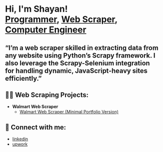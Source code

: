 <h1>Hi, I'm Shayan! <br/><a href="https://github.com/shayan-aj">Programmer</a>, <a href="https://www.linkedin.com/in/joshmadakor/">Web Scraper</a>, <a href="https://www.youtube.com/c/joshmadakor">Computer Engineer</a></h1>

<h2>“I’m a web scraper skilled in extracting data from any website using Python’s Scrapy framework. I also leverage the Scrapy-Selenium integration for handling dynamic, JavaScript-heavy sites efficiently.”</h2>

<h2>👨‍💻 Web Scraping Projects:</h2>

- <b>Walmart Web Scraper</b>
  - [Walmart Web Scraper (Minimal Portfolio Version)](https://github.com/shayan-aj/Basic_Walmart_Scraper)

<h2> 🤳 Connect with me:</h2>

  - [linkedin](https://github.com/joshmadakor1/Algorithms-Practice)
  - [upwork](https://github.com/joshmadakor1/Algorithms-Practice)
<!--
**joshmadakor1/joshmadakor1** is a ✨ _special_ ✨ repository because its `README.md` (this file) appears on your GitHub profile.

Here are some ideas to get you started:

- 🔭 I’m currently working on ...
- 🌱 I’m currently learning ...
- 👯 I’m looking to collaborate on ...
- 🤔 I’m looking for help with ...
- 💬 Ask me about ...
- 📫 How to reach me: ...
- 😄 Pronouns: ...
- ⚡ Fun fact: ...
-->
